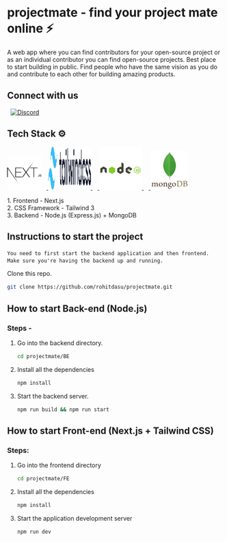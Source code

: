 # projectmate - find your project mate online ⚡
A web app where you can find contributors for your open-source project or as an individual contributor you can find open-source projects. Best place to start building in public.
Find people who have the same vision as you do and contribute to each other for building amazing products.

## Connect with us
<p align='left'>&nbsp <a href="https://discord.gg/M2BMPdku" target="_blank" rel="noreferrer"> <img src="https://www.svgrepo.com/show/353655/discord-icon.svg" alt="Discord" width="30" height="30" align="top"/> </a></p>

## Tech Stack ⚙
<p align="left"> <a href="https://getbootstrap.com" target="_blank" rel="noreferrer"> <img src="https://github.com/devicons/devicon/blob/master/icons/nextjs/nextjs-original-wordmark.svg" alt="bootstrap" width="80" height="80"/></a>&nbsp &nbsp<a href="https://tailwindcss.com" target="_blank" rel="noreferrer"> <img src="https://github.com/devicons/devicon/blob/master/icons/tailwindcss/tailwindcss-original-wordmark.svg" alt="Tailwind CSS" width="100" height="100"/> </a>&nbsp &nbsp<a href="https://nodejs.org/en/" target="_blank" rel="noreferrer"> <img src="https://github.com/devicons/devicon/blob/master/icons/nodejs/nodejs-original-wordmark.svg" alt="NodeJS" width="100" height="100"/> </a>&nbsp &nbsp<a href="https://www.mongodb.com" target="_blank" rel="noreferrer"> <img src="https://raw.githubusercontent.com/devicons/devicon/master/icons/mongodb/mongodb-original-wordmark.svg" alt="MongoDB" width="90" height="90"/></a></p>
1. Frontend - Next.js <br/>
2. CSS Framework - Tailwind 3<br/>
3. Backend - Node.js (Express.js) + MongoDB


## Instructions to start the project

`You need to first start the backend application and then frontend. Make sure you're having the backend up and running.`

Clone this repo.

   ```sh
   git clone https://github.com/rohitdasu/projectmate.git
   ```

## How to start Back-end (Node.js)

### Steps - 

1. Go into the backend directory.

   ```sh
   cd projectmate/BE
   ```

 2. Install all the dependencies
 
    ```sh
    npm install
    ```

3. Start the backend server.

   ```sh
   npm run build && npm run start
   ```

## How to start Front-end (Next.js + Tailwind CSS)

### Steps: 

   
1. Go into the frontend directory

   ```sh
   cd projectmate/FE
   ```

2. Install all the dependencies

   ```sh
   npm install
   ```
3. Start the application development server

   ```sh
   npm run dev
   ```
   
   
   
 
